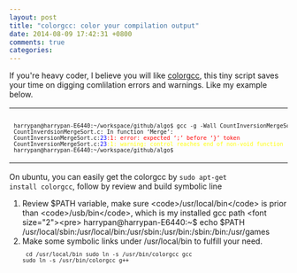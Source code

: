 ```yaml
---
layout: post
title: "colorgcc: color your compilation output"
date: 2014-08-09 17:42:31 +0800
comments: true
categories: 
---
```


If you're heavy coder, I believe you will like [colorgcc](http://schlueters.de/colorgcc.html), this tiny script saves your time on digging comlilation errors and warnings.
Like my example below.

<table><tr><td><pre><font size="2">
harrypan@harrypan-E6440:~/workspace/github/algo$ gcc -g -Wall CountInversionMergeSort.c
CountInverdsionMergeSort.c: In function ‘Merge’:
CountInversionMergeSort.c:<font color="blue">23</font><font color="red">:1: error: expected ‘;’ before ‘}’ token</font>
CountInversionMergeSort.c:<font color="blue">23</font><font color="yellow">:1: warning: control reaches end of non-void function [-Wreturn-type]</font>
harrypan@harrypan-E6440:~/workspace/github/algo$</pre></font>
</td></tr></table>

On ubuntu, you can easily get the colorgcc by <code>sudo apt-get install colorgcc</code>, follow by review and build symbolic line

1. Review $PATH variable, make sure <code>/usr/local/bin</code> is prior than <code>/usb/bin</code>, which is my installed gcc path
<font size="2"><pre>
harrypan@harrypan-E6440:~$ echo $PATH
/usr/local/sbin:/usr/local/bin:/usr/sbin:/usr/bin:/sbin:/bin:/usr/games
</pre></font>
2. Make some symbolic links under /usr/local/bin to fulfill your need. 
<font size="2"><pre>
cd /usr/local/bin
sudo ln -s /usr/bin/colorgcc gcc
sudo ln -s /usr/bin/colorgcc g++
</pre></font>
